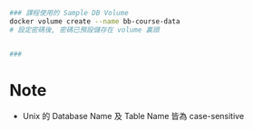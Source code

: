 

```bash
### 課程使用的 Sample DB Volume
docker volume create --name bb-course-data
# 設定密碼後, 密碼已預設儲存在 volume 裏頭


### 
```


# Note

- Unix 的 Database Name 及 Table Name 皆為 case-sensitive
